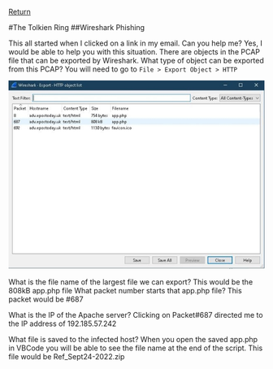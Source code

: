 [Return](https://github.com/visionthex/SANS2022-Holiday-Hack-Challange/blob/main/SANSHHC.md)

#The Tolkien Ring
##Wireshark Phishing

This all started when I clicked on a link in my email. Can you help me? Yes, I would be able to help you with this situation.
There are objects in the PCAP file that can be exported by Wireshark. What type of object can be exported from this PCAP? You will need to go to `File > Export Object > HTTP`

![Exported files that can be analyzed further](https://github.com/visionthex/SANS2022-Holiday-Hack-Challange/blob/main/Images/TheTolkienRing/image1.jpg "Exported files that can be analyzed further")

What is the file name of the largest file we can export? This would be the 808kB app.php file
What packet number starts that app.php file? This packet would be #687

What is the IP of the Apache server? Clicking on Packet#687 directed me to the IP address of 192.185.57.242


What file is saved to the infected host? When you open the saved app.php in VBCode you will be able to see the file name at the end of the script. This file would be Ref_Sept24-2022.zip
